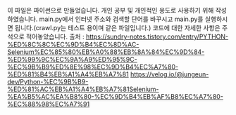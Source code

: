 이 파일은 파이썬으로 만들었습니다.
개인 공부 및 개인적인 용도로 사용하기 위해 작성하였습니다. 
main.py에서 인터넷 주소와 검색할 단어를 바꾸시고 main.py를 실행하시면 됩니다.(crawl.py는 테스트 용이며 같은 파일입니다.)
코드에 대한 자세한 사항은 주석으로 적어놓았습니다.
출처 : https://sundry-notes.tistory.com/entry/PYTHON-%ED%8C%8C%EC%9D%B4%EC%8D%AC-Selenium%EC%85%80%EB%A0%88%EB%8A%84%EC%9D%84-%ED%99%9C%EC%9A%A9%ED%95%9C-%EC%9B%B9%ED%8E%98%EC%9D%B4%EC%A7%80-%ED%81%B4%EB%A1%A4%EB%A7%81
https://velog.io/@jungeun-dev/Python-%EC%9B%B9-%ED%81%AC%EB%A1%A4%EB%A7%81Selenium-%EA%B5%AC%EA%B8%80-%EC%9D%B4%EB%AF%B8%EC%A7%80-%EC%88%98%EC%A7%91
